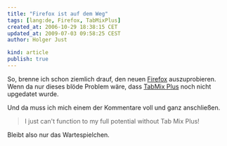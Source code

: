 ```yaml
---
title: "Firefox ist auf dem Weg"
tags: [lang:de, Firefox, TabMixPlus]
created_at: 2006-10-29 18:38:15 CET
updated_at: 2009-07-03 09:58:25 CEST
author: Holger Just

kind: article
publish: true
---
```


So, brenne ich schon ziemlich drauf, den neuen [Firefox](/2006/10/die-neue-generation) auszuprobieren. Wenn da nur dieses blöde Problem wäre, dass [TabMix Plus](https://addons.mozilla.org/firefox/1122/) noch nicht upgedatet wurde.

Und da muss ich mich einem der Kommentare voll und ganz anschließen.

>I just can't function to my full potential without Tab Mix Plus!

Bleibt also nur das Wartespielchen.